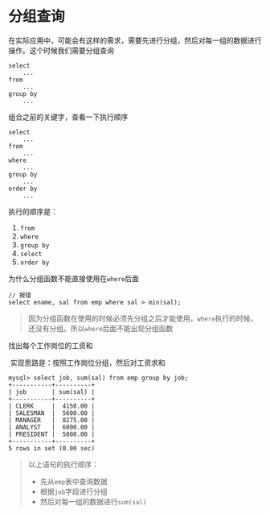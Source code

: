 # 分组查询

在实际应用中，可能会有这样的需求，需要先进行分组，然后对每一组的数据进行操作。这个时候我们需要分组查询

```mysql
select
	...
from
	...
group by
	...
```

组合之前的关键字，查看一下执行顺序

```mysql
select
	...
from
	...
where
	...
group by
	...
order by
	...
```

执行的顺序是：

1. `from`
2. `where`
3. `group by`
4. `select`
5. `order by`

为什么分组函数不能直接使用在`where`后面

```mysql
// 报错
select ename, sal from emp where sal > min(sal);
```

> 因为分组函数在使用的时候必须先分组之后才能使用，`where`执行的时候，还没有分组。所以`where`后面不能出现分组函数

找出每个工作岗位的工资和

​	实现思路是：按照工作岗位分组，然后对工资求和

```mysql
mysql> select job, sum(sal) from emp group by job;
+-----------+----------+
| job       | sum(sal) |
+-----------+----------+
| CLERK     |  4150.00 |
| SALESMAN  |  5600.00 |
| MANAGER   |  8275.00 |
| ANALYST   |  6000.00 |
| PRESIDENT |  5000.00 |
+-----------+----------+
5 rows in set (0.00 sec)
```

> 以上语句的执行顺序：
>
> * 先从`emp`表中查询数据
> * 根据`job`字段进行分组
> * 然后对每一组的数据进行`sum(sal)`

